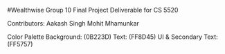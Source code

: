 #Wealthwise
Group 10 Final Project Deliverable for CS 5520

Contributors:
Aakash Singh
Mohit Mhamunkar

Color Palette
Background: (0B223D)
Text: (FF8D45)
UI & Secondary Text: (FF5757)
